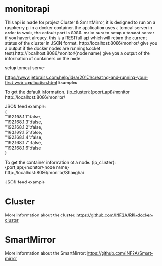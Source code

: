 # monitorapi

This api is made for project Cluster & SmartMirror, it is designed to run on a raspberry pi in a docker container. the application uses a tomcat server in order to work, the default port is 8086. make sure to setup a tomcat server if you havent already. this is a RESTfull api which will return the current status of the cluster in JSON format. http://localhost:8086/monitor/ give you a output if the docker nodes are running(socket test).http://localhost:8086/monitor/{node name} give you a output of the information of containers on the node. 

setup tomcat server

https://www.jetbrains.com/help/idea/2017.1/creating-and-running-your-first-web-application.html
Examples

To get the default information.
{ip_cluster}:{poort_api}/monitor
http://localhost:8086/monitor/

JSON feed example:</br>
{ </br>
  "192.168.1.1":false,</br>
  "192.168.1.3":false,</br>
  "192.168.1.2":false,</br>
  "192.168.1.5":false,</br>
  "192.168.1.4":false,</br>
  "192.168.1.7":false,</br>
  "192.168.1.6":false</br>
}

To get the container information of a node.
{ip_cluster}:{port_api}/monitor/{node name}</br>
http://localhost:8086/monitor/Shanghai

JSON feed example


<h1>Cluster</h1>

More information about the cluster: https://github.com/INF2A/RPI-docker-cluster
<h1>SmartMirror</h1>

More information about the SmartMirror: https://github.com/INF2A/Smart-mirror
